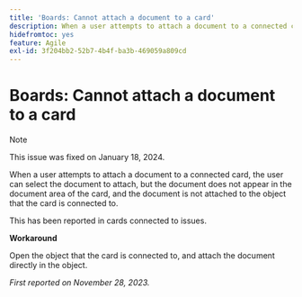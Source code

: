 ```yaml
---
title: 'Boards: Cannot attach a document to a card'
description: When a user attempts to attach a document to a connected card, the user can select the document to attach, but the document does not appear in the document area of the card, and the document is not attached to the object that the card is connected to.
hidefromtoc: yes
feature: Agile
exl-id: 3f204bb2-52b7-4b4f-ba3b-469059a809cd
---
```

# Boards: Cannot attach a document to a card

>[!NOTE]
>
>This issue was fixed on January 18, 2024.

<!--WF and WFP TOCs-->

When a user attempts to attach a document to a connected card, the user can select the document to attach, but the document does not appear in the document area of the card, and the document is not attached to the object that the card is connected to.

This has been reported in cards connected to issues.

**Workaround**

Open the object that the card is connected to, and attach the document directly in the object.

_First reported on November 28, 2023._

